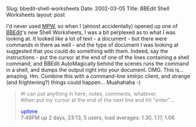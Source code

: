 Slug: bbedit-shell-worksheets
Date: 2002-03-05
Title: BBEdit Shell Worksheets
layout: post

I&#39;d never used <a href="http://developer.apple.com/dev/tools/mpw-tools/">MPW</a>, so when I (almost accidentally) opened up one of <a href="http://www.barebones.com/products/bbedit.html">BBEdit</a>&#39;s new Shell Worksheets, I was a bit perplexed as  to what I was looking at. It looked like a lot of text - a document - but there were commands in there as well - and the type of document I was looking at suggested that you could do something with them. Indeed, say the instructions - put the cursor at the end of one of the lines containing a shell command, and BBEdit AutoMagically behind the scenes runs the command in a shell, and dumps the output right into your document. OMG. This is... amazing. Hm. Combine this with a command-line xmlrpc client, and strange (and frightening?) things could happen... Muahahaha -)
<blockquote><font color="grey">#I can put anything in here, notes, comments, whatever, <br />
#then put my cursor at the end of the next line and hit &quot;enter&quot;...</font><p>
<font color="blue">uptime</font><br />
 7:49PM  up 2 days, 23:13, 5 users, load averages: 1.30, 1.17, 1.06</p></blockquote><br />
